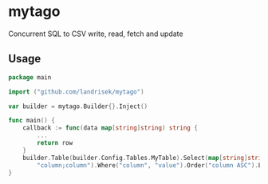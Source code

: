 # mytago
Concurrent SQL to CSV write, read, fetch and update

## Usage

```go
package main

import ("github.com/landrisek/mytago")

var builder = mytago.Builder{}.Inject()

func main() {
	callback := func(data map[string]string) string {
		...
		return row
	}
	builder.Table(builder.Config.Tables.MyTable).Select(map[string]string{"alias":"column","alias":"table.column"}).Header(
		"column;column").Where("column", "value").Order("column ASC").Limit(10).Prepare().Write(callback)
}
```